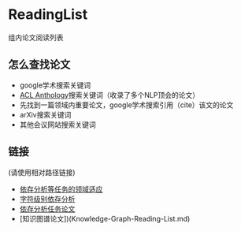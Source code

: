 # ReadingList

组内论文阅读列表

## 怎么查找论文

- google学术搜索关键词
- [ACL Anthology](https://www.aclweb.org/anthology/)搜索关键词（收录了多个NLP顶会的论文）
- 先找到一篇领域内重要论文，google学术搜索引用（cite）该文的论文
- arXiv搜索关键词
- 其他会议网站搜索关键词

## 链接

(请使用相对路径链接)



- [依存分析等任务的领域适应](domain_adaptation_parsing.md)
- [字符级别依存分析](character_dependency.md)
- [依存分析任务论文](dependency_parsing.md)
- [知识图谱论文])(Knowledge-Graph-Reading-List.md)

